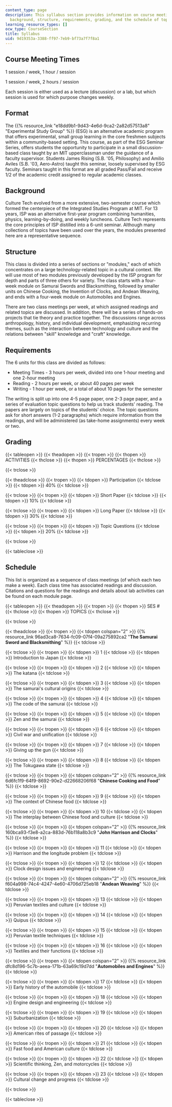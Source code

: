 ```yaml
---
content_type: page
description: This syllabus section provides information on course meeting times, format,
  background, structure, requirements, grading, and the schedule of topics.
learning_resource_types: []
ocw_type: CourseSection
title: Syllabus
uid: 9d19353a-3388-ff97-7eb9-bf73a7f7f8a1
---
```


Course Meeting Times
--------------------

1 session / week, 1 hour / session

1 session / week, 2 hours / session

Each session is either used as a lecture (discussion) or a lab, but which session is used for which purpose changes weekly.

Format
------

The {{% resource_link "e18dd9b1-9d43-4e6d-9ca2-2a82d57513a8" "Experimental Study Group" %}} (ESG) is an alternative academic program that offers experimental, small group learning in the core freshmen subjects within a community-based setting. This course, as part of the ESG Seminar Series, offers students the opportunity to participate in a small discussion-based class taught by an MIT upperclassman under the guidance of a faculty supervisor. Students James Rising (S.B. '05, Philosophy) and Amilio Aviles (S.B. '03, Aero-Astro) taught this seminar, loosely supervised by ESG faculty. Seminars taught in this format are all graded Pass/Fail and receive 1/2 of the academic credit assigned to regular academic classes.

Background
----------

Culture Tech evolved from a more extensive, two-semester course which formed the centerpiece of the Integrated Studies Program at MIT. For 13 years, ISP was an alternative first-year program combining humanities, physics, learning-by-doing, and weekly luncheons. Culture Tech represents the core principles of ISP distilled into a 6-unit seminar. Although many collections of topics have been used over the years, the modules presented here are a representative sequence. 

Structure
---------

This class is divided into a series of sections or "modules," each of which concentrates on a large technology-related topic in a cultural context. We will use most of two modules previously developed by the ISP program for depth and parts of three others for variety. The class starts with a four-week module on Samurai Swords and Blacksmithing, followed by smaller units on Chinese Cooking, the Invention of Clocks, and Andean Weaving, and ends with a four-week module on Automobiles and Engines.

There are two class meetings per week, at which assigned readings and related topics are discussed. In addition, there will be a series of hands-on projects that tie theory and practice together. The discussions range across anthropology, history, and individual development, emphasizing recurring themes, such as the interaction between technology and culture and the relations between "skill" knowledge and "craft" knowledge.

Requirements
------------

The 6 units for this class are divided as follows:

*   Meeting Times - 3 hours per week, divided into one 1-hour meeting and one 2-hour meeting
*   Reading - 2 hours per week, or about 40 pages per week
*   Writing - 1 hour per week, or a total of about 10 pages for the semester

The writing is split up into one 4-5 page paper, one 2-3 page paper, and a series of evaluation topic questions to help us track students' reading. The papers are largely on topics of the students' choice. The topic questions ask for short answers (1-2 paragraphs) which require information from the readings, and will be administered (as take-home assignments) every week or two.

Grading
-------

{{< tableopen >}}
{{< theadopen >}}
{{< tropen >}}
{{< thopen >}}
ACTIVITIES
{{< thclose >}}
{{< thopen >}}
PERCENTAGES
{{< thclose >}}

{{< trclose >}}

{{< theadclose >}}
{{< tropen >}}
{{< tdopen >}}
Participation
{{< tdclose >}}
{{< tdopen >}}
40%
{{< tdclose >}}

{{< trclose >}}
{{< tropen >}}
{{< tdopen >}}
Short Paper
{{< tdclose >}}
{{< tdopen >}}
10%
{{< tdclose >}}

{{< trclose >}}
{{< tropen >}}
{{< tdopen >}}
Long Paper
{{< tdclose >}}
{{< tdopen >}}
30%
{{< tdclose >}}

{{< trclose >}}
{{< tropen >}}
{{< tdopen >}}
Topic Questions
{{< tdclose >}}
{{< tdopen >}}
20%
{{< tdclose >}}

{{< trclose >}}

{{< tableclose >}}

Schedule
--------

This list is organized as a sequence of class meetings (of which each two make a week). Each class time has associated readings and discussion. Citations and questions for the readings and details about lab activities can be found on each module page.

{{< tableopen >}}
{{< theadopen >}}
{{< tropen >}}
{{< thopen >}}
SES #
{{< thclose >}}
{{< thopen >}}
TOPICS
{{< thclose >}}

{{< trclose >}}

{{< theadclose >}}
{{< tropen >}}
{{< tdopen colspan="2" >}}
{{% resource_link 96ad3ca8-7634-fc09-07f4-09a275892ca2 "**The Samurai Sword and Blacksmithing**" %}}
{{< tdclose >}}

{{< trclose >}}
{{< tropen >}}
{{< tdopen >}}
1
{{< tdclose >}}
{{< tdopen >}}
Introduction to Japan
{{< tdclose >}}

{{< trclose >}}
{{< tropen >}}
{{< tdopen >}}
2
{{< tdclose >}}
{{< tdopen >}}
The katana
{{< tdclose >}}

{{< trclose >}}
{{< tropen >}}
{{< tdopen >}}
3
{{< tdclose >}}
{{< tdopen >}}
The samurai's cultural origins
{{< tdclose >}}

{{< trclose >}}
{{< tropen >}}
{{< tdopen >}}
4
{{< tdclose >}}
{{< tdopen >}}
The code of the samurai
{{< tdclose >}}

{{< trclose >}}
{{< tropen >}}
{{< tdopen >}}
5
{{< tdclose >}}
{{< tdopen >}}
Zen and the samurai
{{< tdclose >}}

{{< trclose >}}
{{< tropen >}}
{{< tdopen >}}
6
{{< tdclose >}}
{{< tdopen >}}
Civil war and unification
{{< tdclose >}}

{{< trclose >}}
{{< tropen >}}
{{< tdopen >}}
7
{{< tdclose >}}
{{< tdopen >}}
Giving up the gun
{{< tdclose >}}

{{< trclose >}}
{{< tropen >}}
{{< tdopen >}}
8
{{< tdclose >}}
{{< tdopen >}}
The Tokugawa state
{{< tdclose >}}

{{< trclose >}}
{{< tropen >}}
{{< tdopen colspan="2" >}}
{{% resource_link 6d6fc1f9-64f9-8692-90e2-d22668206f68 "**Chinese Cooking and Food**" %}}
{{< tdclose >}}

{{< trclose >}}
{{< tropen >}}
{{< tdopen >}}
9
{{< tdclose >}}
{{< tdopen >}}
The context of Chinese food
{{< tdclose >}}

{{< trclose >}}
{{< tropen >}}
{{< tdopen >}}
10
{{< tdclose >}}
{{< tdopen >}}
The interplay between Chinese food and culture
{{< tdclose >}}

{{< trclose >}}
{{< tropen >}}
{{< tdopen colspan="2" >}}
{{% resource_link 160bca93-f3e8-a2ca-883d-76b118a8b3c9 "**John Harrison and Clocks**" %}}
{{< tdclose >}}

{{< trclose >}}
{{< tropen >}}
{{< tdopen >}}
11
{{< tdclose >}}
{{< tdopen >}}
Harrison and the longitude problem
{{< tdclose >}}

{{< trclose >}}
{{< tropen >}}
{{< tdopen >}}
12
{{< tdclose >}}
{{< tdopen >}}
Clock design issues and engineering
{{< tdclose >}}

{{< trclose >}}
{{< tropen >}}
{{< tdopen colspan="2" >}}
{{% resource_link f604a998-74c4-4247-4e60-4706d725eb18 "**Andean Weaving**" %}}
{{< tdclose >}}

{{< trclose >}}
{{< tropen >}}
{{< tdopen >}}
13
{{< tdclose >}}
{{< tdopen >}}
Peruvian textiles and culture
{{< tdclose >}}

{{< trclose >}}
{{< tropen >}}
{{< tdopen >}}
14
{{< tdclose >}}
{{< tdopen >}}
Quipus
{{< tdclose >}}

{{< trclose >}}
{{< tropen >}}
{{< tdopen >}}
15
{{< tdclose >}}
{{< tdopen >}}
Peruvian textile techniques
{{< tdclose >}}

{{< trclose >}}
{{< tropen >}}
{{< tdopen >}}
16
{{< tdclose >}}
{{< tdopen >}}
Textiles and their functions
{{< tdclose >}}

{{< trclose >}}
{{< tropen >}}
{{< tdopen colspan="2" >}}
{{% resource_link dfc8d196-5c7b-aeea-171b-63a69c19d7dd "**Automobiles and Engines**" %}}
{{< tdclose >}}

{{< trclose >}}
{{< tropen >}}
{{< tdopen >}}
17
{{< tdclose >}}
{{< tdopen >}}
Early history of the automobile
{{< tdclose >}}

{{< trclose >}}
{{< tropen >}}
{{< tdopen >}}
18
{{< tdclose >}}
{{< tdopen >}}
Engine design and engineering
{{< tdclose >}}

{{< trclose >}}
{{< tropen >}}
{{< tdopen >}}
19
{{< tdclose >}}
{{< tdopen >}}
Suburbanization
{{< tdclose >}}

{{< trclose >}}
{{< tropen >}}
{{< tdopen >}}
20
{{< tdclose >}}
{{< tdopen >}}
American rites of passage
{{< tdclose >}}

{{< trclose >}}
{{< tropen >}}
{{< tdopen >}}
21
{{< tdclose >}}
{{< tdopen >}}
Fast food and American culture
{{< tdclose >}}

{{< trclose >}}
{{< tropen >}}
{{< tdopen >}}
22
{{< tdclose >}}
{{< tdopen >}}
Scientific thinking, Zen, and motorcycles
{{< tdclose >}}

{{< trclose >}}
{{< tropen >}}
{{< tdopen >}}
23
{{< tdclose >}}
{{< tdopen >}}
Cultural change and progress
{{< tdclose >}}

{{< trclose >}}

{{< tableclose >}}